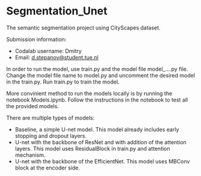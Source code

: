 # Segmentation_Unet
The semantic segmentation project using CityScapes dataset. 

Submission information: 
- Codalab username: Dmitry
- Email: d.stepanov@student.tue.nl

In order to run the model, use train.py and the model file model_....py file. Change the model file name to model.py and uncomment the desired model in the train.py. Run train.py to train the model. 

More convinient method to run the models locally is by running the notebook Models.ipynb. Follow the instructions in the notebook to test all the provided models. 

There are multiple types of models: 
- Baseline, a simple U-net model. This model already includes early stopping and dropout layers. 
- U-net with the backbone of ResNet and with addition of the attention layers. This model uses ResidualBlock in train.py and attention mechanism.
- U-net with the backbone of the EfficientNet. This model uses MBConv block at the encoder side. 

